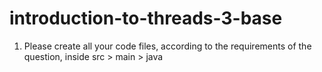 # introduction-to-threads-3-base
1. Please create all your code files, according to the requirements of the question, inside src > main > java
